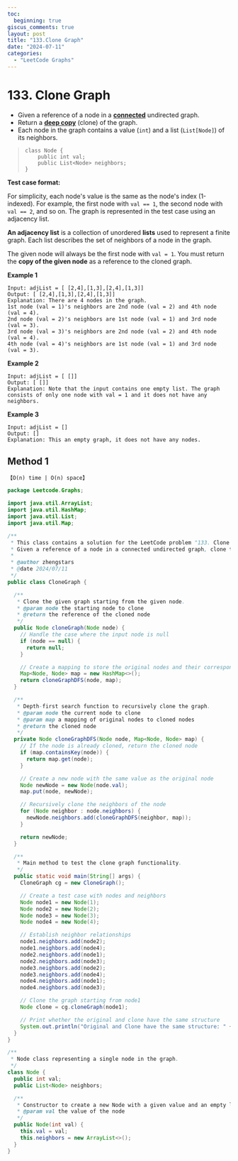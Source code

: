```yaml
---
toc:
  beginning: true
giscus_comments: true
layout: post
title: "133.Clone Graph"
date: "2024-07-11"
categories:
  - "LeetCode Graphs"
---
```


# 133. Clone Graph

- Given a reference of a node in a **[connected](https://en.wikipedia.org/wiki/Connectivity_(graph_theory)#Connected_graph)** undirected graph.
- Return a [**deep copy**](https://en.wikipedia.org/wiki/Object_copying#Deep_copy) (clone) of the graph.
- Each node in the graph contains a value (`int`) and a list (`List[Node]`) of its neighbors.

> ```
> class Node {
>     public int val;
>     public List<Node> neighbors;
> }
> ```

**Test case format:**

For simplicity, each node's value is the same as the node's index (1-indexed). For example, the first node with `val == 1`, the second node with `val == 2`, and so on. The graph is represented in the test case using an adjacency list.

**An adjacency list** is a collection of unordered **lists** used to represent a finite graph. Each list describes the set of neighbors of a node in the graph.

The given node will always be the first node with `val = 1`. You must return the **copy of the given node** as a reference to the cloned graph.

**Example 1**

```
Input: adjList = [ [2,4],[1,3],[2,4],[1,3]]
Output: [ [2,4],[1,3],[2,4],[1,3]]
Explanation: There are 4 nodes in the graph.
1st node (val = 1)'s neighbors are 2nd node (val = 2) and 4th node (val = 4).
2nd node (val = 2)'s neighbors are 1st node (val = 1) and 3rd node (val = 3).
3rd node (val = 3)'s neighbors are 2nd node (val = 2) and 4th node (val = 4).
4th node (val = 4)'s neighbors are 1st node (val = 1) and 3rd node (val = 3).
```

**Example 2**

```
Input: adjList = [ []]
Output: [ []]
Explanation: Note that the input contains one empty list. The graph consists of only one node with val = 1 and it does not have any neighbors.
```

**Example 3**

```
Input: adjList = []
Output: []
Explanation: This an empty graph, it does not have any nodes.
```

## Method 1

```tex
【O(n) time | O(n) space】
```

```java
package Leetcode.Graphs;

import java.util.ArrayList;
import java.util.HashMap;
import java.util.List;
import java.util.Map;

/**
 * This class contains a solution for the LeetCode problem "133. Clone Graph".
 * Given a reference of a node in a connected undirected graph, clone the graph and return the reference of the cloned node.
 *
 * @author zhengstars
 * @date 2024/07/11
 */
public class CloneGraph {

  /**
   * Clone the given graph starting from the given node.
   * @param node the starting node to clone
   * @return the reference of the cloned node
   */
  public Node cloneGraph(Node node) {
    // Handle the case where the input node is null
    if (node == null) {
      return null;
    }

    // Create a mapping to store the original nodes and their corresponding cloned nodes
    Map<Node, Node> map = new HashMap<>();
    return cloneGraphDFS(node, map);
  }

  /**
   * Depth-first search function to recursively clone the graph.
   * @param node the current node to clone
   * @param map a mapping of original nodes to cloned nodes
   * @return the cloned node
   */
  private Node cloneGraphDFS(Node node, Map<Node, Node> map) {
    // If the node is already cloned, return the cloned node
    if (map.containsKey(node)) {
      return map.get(node);
    }

    // Create a new node with the same value as the original node
    Node newNode = new Node(node.val);
    map.put(node, newNode);

    // Recursively clone the neighbors of the node
    for (Node neighbor : node.neighbors) {
      newNode.neighbors.add(cloneGraphDFS(neighbor, map));
    }

    return newNode;
  }

  /**
   * Main method to test the clone graph functionality.
   */
  public static void main(String[] args) {
    CloneGraph cg = new CloneGraph();

    // Create a test case with nodes and neighbors
    Node node1 = new Node(1);
    Node node2 = new Node(2);
    Node node3 = new Node(3);
    Node node4 = new Node(4);

    // Establish neighbor relationships
    node1.neighbors.add(node2);
    node1.neighbors.add(node4);
    node2.neighbors.add(node1);
    node2.neighbors.add(node3);
    node3.neighbors.add(node2);
    node3.neighbors.add(node4);
    node4.neighbors.add(node1);
    node4.neighbors.add(node3);

    // Clone the graph starting from node1
    Node clone = cg.cloneGraph(node1);

    // Print whether the original and clone have the same structure
    System.out.println("Original and Clone have the same structure: " + (clone.val == node1.val));
  }
}

/**
 * Node class representing a single node in the graph.
 */
class Node {
  public int val;
  public List<Node> neighbors;

  /**
   * Constructor to create a new Node with a given value and an empty list of neighbors.
   * @param val the value of the node
   */
  public Node(int val) {
    this.val = val;
    this.neighbors = new ArrayList<>();
  }
}

```

